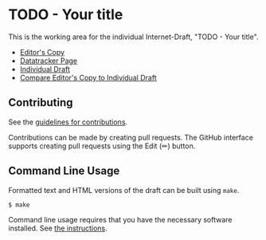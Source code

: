 # TODO - Your title

This is the working area for the individual Internet-Draft, "TODO - Your title".

* [Editor's Copy](https://emile22.github.io/sustainability/#go.draft-stephan-legacy-path-eco-design.html)
* [Datatracker Page](https://datatracker.ietf.org/doc/draft-stephan-legacy-path-eco-design)
* [Individual Draft](https://datatracker.ietf.org/doc/html/draft-stephan-legacy-path-eco-design)
* [Compare Editor's Copy to Individual Draft](https://emile22.github.io/sustainability/#go.draft-stephan-legacy-path-eco-design.diff)


## Contributing

See the
[guidelines for contributions](https://github.com/emile22/sustainability/blob/main/CONTRIBUTING.md).

Contributions can be made by creating pull requests.
The GitHub interface supports creating pull requests using the Edit (✏) button.


## Command Line Usage

Formatted text and HTML versions of the draft can be built using `make`.

```sh
$ make
```

Command line usage requires that you have the necessary software installed.  See
[the instructions](https://github.com/martinthomson/i-d-template/blob/main/doc/SETUP.md).

